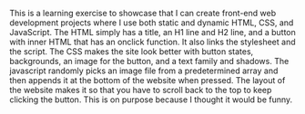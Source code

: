 This is a learning exercise to showcase that I can create front-end web development projects where I use both static and dynamic HTML, CSS, and JavaScript.
The HTML simply has a title, an H1 line and H2 line, and a button with inner HTML that has an onclick function. It also links the stylesheet and the script.
The CSS makes the site look better with button states, backgrounds, an image for the button, and a text family and shadows.
The javascript randomly picks an image file from a predetermined array and then appends it at the bottom of the website when pressed.
The layout of the website makes it so that you have to scroll back to the top to keep clicking the button. This is on purpose because I thought it would be funny.
